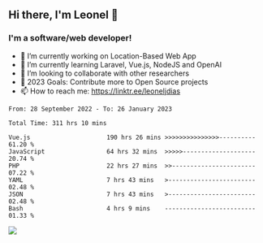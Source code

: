 ## Hi there, I'm Leonel 👋

### I'm a software/web developer!
- 🔭 I’m currently working on Location-Based Web App
- 🌱 I’m currently learning Laravel, Vue.js, NodeJS and OpenAI
- 👯 I’m looking to collaborate with other researchers
- 🥅 2023 Goals: Contribute more to Open Source projects
- 📫 How to reach me: https://linktr.ee/leoneljdias

<!--START_SECTION:waka-->

```text
From: 28 September 2022 - To: 26 January 2023

Total Time: 311 hrs 10 mins

Vue.js                     190 hrs 26 mins >>>>>>>>>>>>>>>----------   61.20 %
JavaScript                 64 hrs 32 mins  >>>>>--------------------   20.74 %
PHP                        22 hrs 27 mins  >>-----------------------   07.22 %
YAML                       7 hrs 43 mins   >------------------------   02.48 %
JSON                       7 hrs 43 mins   >------------------------   02.48 %
Bash                       4 hrs 9 mins    -------------------------   01.33 %
```

<!--END_SECTION:waka-->

![](https://komarev.com/ghpvc/?username=leoneljdias&color=blue&style=flat-square)
